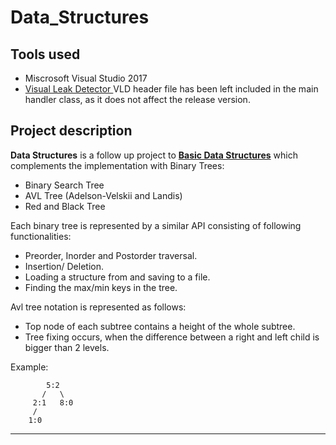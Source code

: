 

# Data_Structures
## Tools used 

* Miscrosoft Visual Studio 2017 
* [Visual Leak Detector ](https://archive.codeplex.com/?p=vld)
VLD header file has been left included in the main handler class, as it does not affect the release version. 

## Project description

**Data Structures** is a follow up project to **[Basic Data Structures](https://github.com/krp97/Basic-Data-Structures)** which complements the implementation with Binary Trees:
* Binary Search Tree
* AVL Tree (Adelson-Velskii and Landis)
* Red and Black Tree

Each binary tree is represented by a similar API consisting of following functionalities:
* Preorder, Inorder and Postorder traversal.
* Insertion/ Deletion.
* Loading a structure from and saving to a file.
* Finding the max/min keys in the tree.

Avl tree notation is represented as follows:
* Top node of each subtree contains a height of the whole subtree.
* Tree fixing occurs, when the difference between a right and left child is bigger than 2 levels.

Example:

		    5:2
		   /   \
		 2:1   8:0
		 /
	    1:0

---
